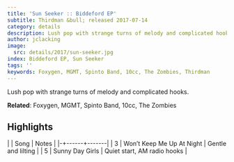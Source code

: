 ```yaml
---
title: 'Sun Seeker :: Biddeford EP'
subtitle: Thirdman &bull; released 2017-07-14
category: details
description: Lush pop with strange turns of melody and complicated hooks.
author: jclacking
image:
  src: details/2017/sun-seeker.jpg
index: Biddeford EP, Sun Seeker
tags: ''
keywords: Foxygen, MGMT, Spinto Band, 10cc, The Zombies, Thirdman
---
```

Lush pop with strange turns of melody and complicated hooks.<!--more-->

**Related**: Foxygen, MGMT, Spinto Band, 10cc, The Zombies

## Highlights

| | Song | Notes |
|-+------+-------|
| 3 | Won’t Keep Me Up At Night | Gentle and lilting |
| 5 | Sunny Day Girls | Quiet start, AM radio hooks |

